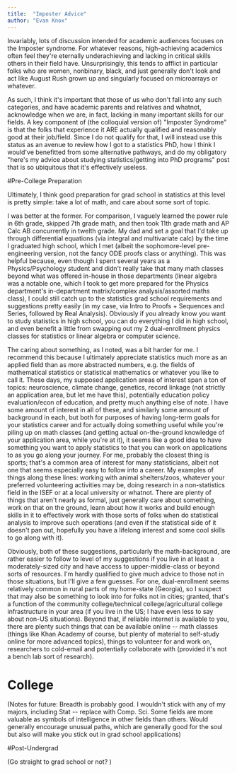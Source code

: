 ```yaml
---
title:  "Imposter Advice"
author: "Evan Knox"
---
```


Invariably, lots of discussion intended for academic audiences focuses on the Imposter syndrome.  For whatever reasons, high-achieving academics often feel they're eternally underachieving and lacking in critical skills others in their field have.  Unsurprisingly, this tends to afflict in particular folks who are women, nonbinary, black, and just generally don't look and act like August Rush grown up and singularly focused on microarrays or whatever.  

As such, I think it's important that those of us who don't fall into any such categories, and have academic parents and relatives and whatnot, acknowledge when we are, in fact, lacking in many important skills for our fields.  A key component of (the colloquial version of) "Imposter Syndrome" is that the folks that experience it ARE actually qualified and reasonably good at their job/field.  Since I do not qualify for that, I will instead use this status as an avenue to review how I got to a statistics PhD, how I think I would've benefitted from some alternative pathways, and do my obligatory "here's my advice about studying statistics/getting into PhD programs" post that is so ubiquitous that it's effectively useless.  

#Pre-College Preparation

Ultimately, I think good preparation for grad school in statistics at this level is pretty simple:  take a lot of math, and care about some sort of topic.  

I was better at the former.  For comparison, I vaguely learned the power rule in 6th grade, skipped 7th grade math, and then took 11th grade math and AP Calc AB concurrently in twelth grade.  My dad and set a goal that I'd take up through differential equations (via integral and multivariate calc) by the time I graduated high school, which I met (albeit the sophomore-level pre-engineering version, not the fancy ODE proofs class or anything).  This was helpful because, even though I spent several years as a Physics/Psychology student and didn't really take that many math classes beyond what was offered in-house in those departments (linear algebra was a notable one, which I took to get more prepared for the Physics department's in-department matrix/complex analysis/assorted maths class), I could still catch up to the statistics grad school requirements and suggestions pretty easily (in my case, via Intro to Proofs + Sequences and Series, followed by Real Analysis).  Obviously if you already know you want to study statistics in high school, you can do everything I did in high school, and even benefit a little from swapping out my 2 dual-enrollment physics classes for statistics or linear algebra or computer science.

The caring about something, as I noted, was a bit harder for me.  I recommend this because I ultimately appreciate statistics much more as an applied field than as more abstracted numbers, e.g. the fields of mathematical statistics or statistical mathematics or whatever you like to call it.  These days, my supposed application areas of interest span a ton of topics:  neuroscience, climate change, genetics, record linkage (not strictly an application area, but let me have this), potentially education policy evaluation/econ of education, and pretty much anything else of note.  I have some amount of interest in all of these, and similarly some amount of background in each, but both for purposes of having long-term goals for your statistics career and for actually doing something useful while you're piling up on math classes (and getting actual on-the-ground knowledge of your application area, while you're at it), it seems like a good idea to have something you want to apply statistics to that you can work on applications to as you go along your journey.  For me, probably the closest thing is sports; that's a common area of interest for many statisticians, albeit not one that seems especially easy to follow into a career.  My examples of things along these lines:  working with animal shelters/zoos, whatever your preferred volunteering activities may be, doing research in a non-statistics field in the ISEF or at a local university or whatnot.  There are plenty of things that aren't nearly as formal, just generally care about something, work on that on the ground, learn about how it works and build enough skills in it to effectively work with those sorts of folks when do statistical analysis to improve such operations (and even if the statistical side of it doesn't pan out, hopefully you have a lifelong interest and some cool skills to go along with it).

Obviously, both of these suggestions, particularly the math-background, are rather easier to follow to level of my suggestions if you live in at least a moderately-sized city and have access to upper-middle-class or beyond sorts of resources.  I'm hardly qualified to give much advice to those not in those situations, but I'll give a few guesses.  For one, dual-enrollment seems relatively common in rural parts of my home-state (Georgia), so I suspect that may also be something to look into for folks not in cities; granted, that's a function of the community college/technical college/agricultural college infrastructure in your area (if you live in the US; I have even less to say about non-US situations).  Beyond that, if reliable internet is available to you, there are plenty such things that can be available online -- math classes (things like Khan Academy of course, but plenty of material to self-study online for more advanced topics), things to volunteer for and work on, researchers to cold-email and potentially collaborate with (provided it's not a bench lab sort of research).

# College

(Notes for future:  Breadth is probably good.  I wouldn't stick with any of my majors, including Stat -- replace with Comp. Sci.  Some fields are more valuable as symbols of intelligence in other fields than others.  Would generally encourage unusual paths, which are generally good for the soul but also will make you stick out in grad school applications)

#Post-Undergrad

(Go straight to grad school or not?  )